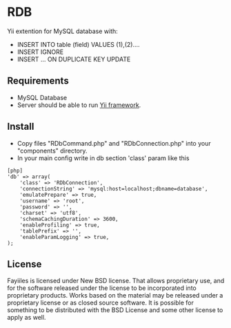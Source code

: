 RDB
=====

Yii extention for MySQL database with:
- INSERT INTO table (field) VALUES (1),(2)....
- INSERT IGNORE
- INSERT ... ON DUPLICATE KEY UPDATE

Requirements
------------

- MySQL Database
- Server should be able to run [Yii framework](http://www.yiiframework.com/).

Install
-------

- Copy files "RDbCommand.php" and "RDbConnection.php" into your "components" directory.
- In your main config write in db section 'class' param like this
~~~
[php]
'db' => array(
	'class' => 'RDbConnection',
    'connectionString' => 'mysql:host=localhost;dbname=database',
    'emulatePrepare' => true,
    'username' => 'root',
    'password' => '',
    'charset' => 'utf8',
	'schemaCachingDuration' => 3600,
    'enableProfiling' => true,
	'tablePrefix' => '',
	'enableParamLogging' => true,
);
~~~

License
-------

Fayiiles is licensed under New BSD license. That allows proprietary use, and for
the software released under the license to be incorporated into proprietary
products. Works based on the material may be released under a proprietary license
or as closed source software. It is possible for something to be distributed
with the BSD License and some other license to apply as well.
